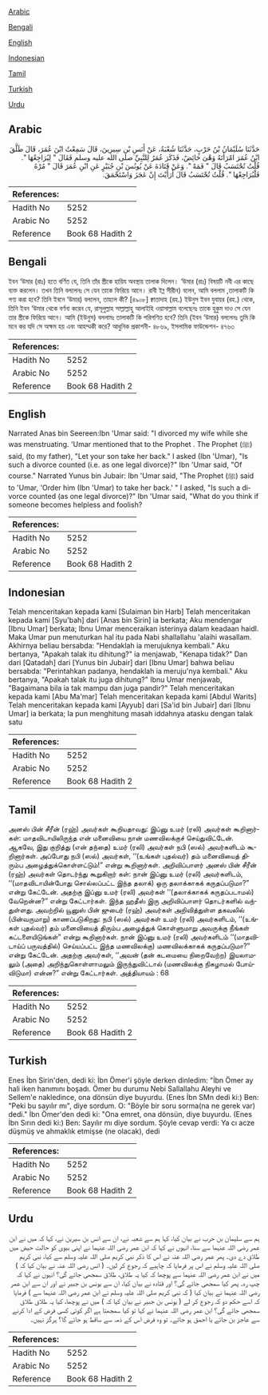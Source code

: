 [Arabic](#arabic)

[Bengali](#bengali)

[English](#english)

[Indonesian](#indonesian)

[Tamil](#tamil)

[Turkish](#turkish)

[Urdu](#urdu)

## Arabic


<div dir="rtl" lang="ar" style={{fontSize:'larger',backgroundColor:'#f8f9fa',padding:20}}>
حَدَّثَنَا سُلَيْمَانُ بْنُ حَرْبٍ، حَدَّثَنَا شُعْبَةُ، عَنْ أَنَسِ بْنِ سِيرِينَ، قَالَ سَمِعْتُ ابْنَ عُمَرَ، قَالَ طَلَّقَ ابْنُ عُمَرَ امْرَأَتَهُ وَهْىَ حَائِضٌ، فَذَكَرَ عُمَرُ لِلنَّبِيِّ صلى الله عليه وسلم فَقَالَ ‏"‏ لِيُرَاجِعْهَا ‏"‏‏.‏ قُلْتُ تُحْتَسَبُ قَالَ ‏"‏ فَمَهْ ‏"‏‏.‏ وَعَنْ قَتَادَةَ عَنْ يُونُسَ بْنِ جُبَيْرٍ عَنِ ابْنِ عُمَرَ قَالَ ‏"‏ مُرْهُ فَلْيُرَاجِعْهَا ‏"‏‏.‏ قُلْتُ تُحْتَسَبُ قَالَ أَرَأَيْتَ إِنْ عَجَزَ وَاسْتَحْمَقَ‏.‏
</div>
<div style={{backgroundColor:'#f8f9fa',padding:20, marginBottom: 10}}><table> <thead> <tr> <th>References:</th> <th></th> </tr> </thead> <tbody><tr><td>Hadith No</td><td>5252</td></tr><tr><td>Arabic No</td><td>5252</td></tr><tr><td>Reference</td><td>Book 68 Hadith 2</td></tr></tbody></table></div>

## Bengali


<div dir="ltr" lang="bn" style={{fontSize:'larger',backgroundColor:'#f8f9fa',padding:20}}>
ইবন ‘উমার (রাঃ) হতে বর্ণিত যে, তিনি তাঁর স্ত্রীকে হায়িয অবস্থায় তালাক দিলেন। ‘উমার (রাঃ) বিষয়টি নবী এর কাছে ব্যক্ত করলেন। তখন তিনি বললেনঃ সে যেন তাকে ফিরিয়ে আনে। রাবী ইব্ন সীরীন) বলেন, আমি বললাম ,তালাকটি কি গণ্য করা হবে? তিনি ইবনে ‘উমার) বললেন, তাহলে কী? [৪৯০৮] ক্বাতাদাহ (রহ.) ইউনুস ইবন যুবায়র (রহ.) থেকে, তিনি ইবন ‘উমার থেকে বর্ণনা করেন যে, রাসূলুল্লাহ সাল্লাল্লাহু আলাইহি ওয়াসাল্লাম বলেছেনঃ তাকে হুকুম দাও সে যেন তার স্ত্রীকে ফিরিয়ে আনে। আমি (ইউনুস) বললামঃ তালাকটি কি পরিগণিত হবে? তিনি (ইবন ‘উমার) বললেনঃ তুমি কি মনে কর যদি সে অক্ষম হয় এবং আহম্মকী করে? আধুনিক প্রকাশনী- ৪৮৬৯, ইসলামিক ফাউন্ডেশন- ৪৭৬৩
</div>
<div style={{backgroundColor:'#f8f9fa',padding:20, marginBottom: 10}}><table> <thead> <tr> <th>References:</th> <th></th> </tr> </thead> <tbody><tr><td>Hadith No</td><td>5252</td></tr><tr><td>Arabic No</td><td>5252</td></tr><tr><td>Reference</td><td>Book 68 Hadith 2</td></tr></tbody></table></div>

## English


<div dir="ltr" lang="en" style={{fontSize:'larger',backgroundColor:'#f8f9fa',padding:20}}>
Narrated Anas bin Seereen:Ibn 'Umar said: "I divorced my wife while she was menstruating. 'Umar mentioned that to the Prophet . The Prophet (ﷺ) said, (to my father), "Let your son take her back." I asked (Ibn 'Umar), "Is such a divorce counted (i.e. as one legal divorce)?" Ibn 'Umar said, "Of course." Narrated Yunus bin Jubair: Ibn 'Umar said, "The Prophet (ﷺ) said to 'Umar, 'Order him (Ibn 'Umar) to take her back.' " I asked, "Is such a divorce counted (as one legal divorce)?" Ibn 'Umar said, "What do you think if someone becomes helpless and foolish?
</div>
<div style={{backgroundColor:'#f8f9fa',padding:20, marginBottom: 10}}><table> <thead> <tr> <th>References:</th> <th></th> </tr> </thead> <tbody><tr><td>Hadith No</td><td>5252</td></tr><tr><td>Arabic No</td><td>5252</td></tr><tr><td>Reference</td><td>Book 68 Hadith 2</td></tr></tbody></table></div>

## Indonesian


<div dir="ltr" lang="id" style={{fontSize:'larger',backgroundColor:'#f8f9fa',padding:20}}>
Telah menceritakan kepada kami [Sulaiman bin Harb] Telah menceritakan kepada kami [Syu'bah] dari [Anas bin Sirin] ia berkata; Aku mendengar [Ibnu Umar] berkata; Ibnu Umar menceraikan isterinya dalam keadaan haidl. Maka Umar pun menuturkan hal itu pada Nabi shallallahu 'alaihi wasallam. Akhirnya beliau bersabda: "Hendaklah ia merujuknya kembali." Aku bertanya, "Apakah talak itu dihitung?" ia menjawab, "Kenapa tidak?" Dan dari [Qatadah] dari [Yunus bin Jubair] dari [Ibnu Umar] bahwa beliau bersabda: "Perintahkan padanya, hendaklah ia meruju'nya kembali." Aku bertanya, "Apakah talak itu juga dihitung?" Ibnu Umar menjawab, "Bagaimana bila ia tak mampu dan juga pandir?" Telah menceritakan kepada kami [Abu Ma'mar] Telah menceritakan kepada kami [Abdul Warits] Telah menceritakan kepada kami [Ayyub] dari [Sa'id bin Jubair] dari [Ibnu Umar] ia berkata; Ia pun menghitung masah iddahnya atasku dengan talak satu
</div>
<div style={{backgroundColor:'#f8f9fa',padding:20, marginBottom: 10}}><table> <thead> <tr> <th>References:</th> <th></th> </tr> </thead> <tbody><tr><td>Hadith No</td><td>5252</td></tr><tr><td>Arabic No</td><td>5252</td></tr><tr><td>Reference</td><td>Book 68 Hadith 2</td></tr></tbody></table></div>

## Tamil


<div dir="ltr" lang="ta" style={{fontSize:'larger',backgroundColor:'#f8f9fa',padding:20}}>
அனஸ் பின் சீரீன் (ரஹ்) அவர்கள் கூறியதாவது: இப்னு உமர் (ரலி) அவர்கள் கூறினார்கள்: மாதவிடாயிலிருந்த என் மனைவியை நான் மணவிலக்குச் செய்துவிட்டேன். ஆகவே, இது குறித்து (என் தந்தை) உமர் (ரலி) அவர்கள் நபி (ஸல்) அவர்களிடம் கூறினார்கள். அப்போது நபி (ஸல்) அவர்கள், ‘‘(உங்கள் புதல்வர்) தம் மனைவியைத் திரும்ப அழைத்துக்கொள்ளட்டும்!” என்று கூறினார்கள். அறிவிப்பாளர் அனஸ் பின் சீரீன் (ரஹ்) அவர்கள் தொடர்ந்து கூறுகிறார் கள்: நான் இப்னு உமர் (ரலி) அவர்களிடம், ‘‘(மாதவிடாயின்போது சொல்லப்பட்ட இந்த தலாக்) ஒரு தலாக்காகக் கருதப்படுமா?” என்று கேட்டேன். அதற்கு இப்னு உமர் (ரலி) அவர்கள் ‘‘(தலாக்காகக் கருதப்படாமல்) வேறென்ன?” என்று கேட்டார்கள். இந்த ஹதீஸ் இரு அறிவிப்பாளர் தொடர்களில் வந்துள்ளது. அவற்றில் யூனுஸ் பின் ஜுபைர் (ரஹ்) அவர்கள் அறிவித்துள்ள தகவலில் (பின்வருமாறு) காணப்படுகிறது: நபி (ஸல்) அவர்கள் உமர் (ரலி) அவர்களிடம், ‘‘(உங்கள் புதல்வர்) தம் மனைவியைத் திரும்ப அழைத்துக் கொள்ளுமாறு அவருக்கு நீங்கள் கட்டளையிடுங்கள்” என்று கூறினார்கள். நான் இப்னு உமர் (ரலி) அவர்களிடம் ‘‘(மாதவிடாய்ப் பருவத்தில்) செய்யப்பட்ட இந்த மணவிலக்கு) மணவிலக்காகக் கருதப்படுமா?” என்று கேட்டேன். அதற்கு அவர்கள், ‘‘அவன் (தன் கடமையை நிறைவேற்ற) இயலாமலும் (அதை) அறிந்துகொள்ளாமலும் இருந்துவிட்டால் (மணவிலக்கு நிகழாமல் போய்விடுமா) என்ன?” என்று கேட்டார்கள். அத்தியாயம் : 68
</div>
<div style={{backgroundColor:'#f8f9fa',padding:20, marginBottom: 10}}><table> <thead> <tr> <th>References:</th> <th></th> </tr> </thead> <tbody><tr><td>Hadith No</td><td>5252</td></tr><tr><td>Arabic No</td><td>5252</td></tr><tr><td>Reference</td><td>Book 68 Hadith 2</td></tr></tbody></table></div>

## Turkish


<div dir="ltr" lang="tr" style={{fontSize:'larger',backgroundColor:'#f8f9fa',padding:20}}>
Enes İbn Sirin'den, dedi ki: İbn Ömer'i şöyle derken dinledim: "İbn Ömer ay hali iken hanımını boşadı. Ömer bu durumu Nebi Sallallahu Aleyhi ve Sellem'e nakledince, ona dönsün diye buyurdu. (Enes İbn SMn dedi ki:) Ben: "Peki bu sayılır mı", diye sordum. O: "Böyle bir soru sorma(na ne gerek var) dedi." İbn Ömer'den dedi ki: "Ona emret, ona dönsün, diye buyurdu. (Enes İbn Sırın dedi ki:) Ben: Sayılır mı diye sordum. Şöyle cevap verdi: Ya cı acze düşmüş ve ahmaklık etmişse (ne olacak), dedi
</div>
<div style={{backgroundColor:'#f8f9fa',padding:20, marginBottom: 10}}><table> <thead> <tr> <th>References:</th> <th></th> </tr> </thead> <tbody><tr><td>Hadith No</td><td>5252</td></tr><tr><td>Arabic No</td><td>5252</td></tr><tr><td>Reference</td><td>Book 68 Hadith 2</td></tr></tbody></table></div>

## Urdu


<div dir="rtl" lang="ur" style={{fontSize:'larger',backgroundColor:'#f8f9fa',padding:20}}>
ہم سے سلیمان بن حرب نے بیان کیا، کہا ہم سے شعبہ نے، ان سے انس بن سیرین نے، کہا کہ میں نے ابن عمر رضی اللہ عنہما سے سنا، انہوں نے کہا کہ ابن عمر رضی اللہ عنہما نے اپنی بیوی کو حالت حیض میں طلاق دے دی۔ پھر عمر رضی اللہ عنہ نے اس کا ذکر نبی کریم صلی اللہ علیہ وسلم سے کیا، نبی کریم صلی اللہ علیہ وسلم نے اس پر فرمایا کہ چاہیے کہ رجوع کر لیں۔ ( انس رضی اللہ عنہ نے بیان کیا کہ ) میں نے ابن عمر رضی اللہ عنہما سے پوچھا کہ کیا یہ طلاق، طلاق سمجھی جائے گی؟ انہوں نے کہا کہ چپ رہ۔ پھر کیا سمجھی جائے گی؟ اور قتادہ نے بیان کیا، ان سے یونس بن جبیر نے اور ان سے ابن عمر رضی اللہ عنہما نے بیان کیا ( کہ نبی کریم صلی اللہ علیہ وسلم نے ابن عمر رضی اللہ عنہما سے ) فرمایا کہ اسے حکم دو کہ رجوع کر لے ( یونس بن جبیر نے بیان کیا کہ ) میں نے پوچھا، کیا یہ طلاق طلاق سمجھی جائے گی؟ ابن عمر رضی اللہ عنہما نے کہا تو کیا سمجھتا ہے اگر کوئی کسی فرض کے ادا کرنے سے عاجز بن جائے یا احمق ہو جائے۔ تو وہ فرض اس کے ذمہ سے ساقط ہو جائے گا؟ ہرگز نہیں۔
</div>
<div style={{backgroundColor:'#f8f9fa',padding:20, marginBottom: 10}}><table> <thead> <tr> <th>References:</th> <th></th> </tr> </thead> <tbody><tr><td>Hadith No</td><td>5252</td></tr><tr><td>Arabic No</td><td>5252</td></tr><tr><td>Reference</td><td>Book 68 Hadith 2</td></tr></tbody></table></div>